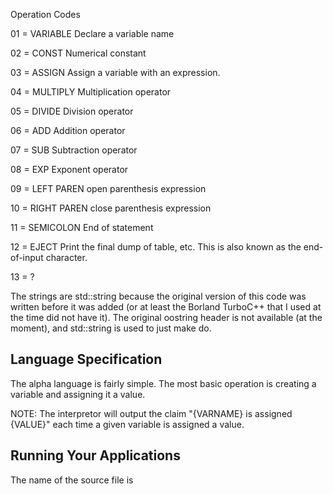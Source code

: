 

Operation Codes

01 = VARIABLE	Declare a variable name

02 = CONST	Numerical constant

03 = ASSIGN	Assign a variable with an expression.

04 = MULTIPLY	Multiplication operator

05 = DIVIDE	Division operator

06 = ADD	Addition operator

07 = SUB	Subtraction operator

08 = EXP	Exponent operator

09 = LEFT PAREN	open parenthesis expression

10 = RIGHT PAREN	close parenthesis expression

11 = SEMICOLON	End of statement

12 = EJECT	Print the final dump of table, etc. This is also known as the end-of-input character.

13 = ?

The strings are std::string because the original version of this code was written before it was added (or at least the Borland TurboC++ that I used at the time did not have it). The original oostring header is not available (at the moment), and std::string is used to just make do.

## Language Specification

The alpha language is fairly simple. The most basic operation is creating a variable and assigning it a value.

NOTE: The interpretor will output the claim "{VARNAME} is assigned {VALUE}" each time a given variable is assigned a value.


## Running Your Applications

The name of the source file is 